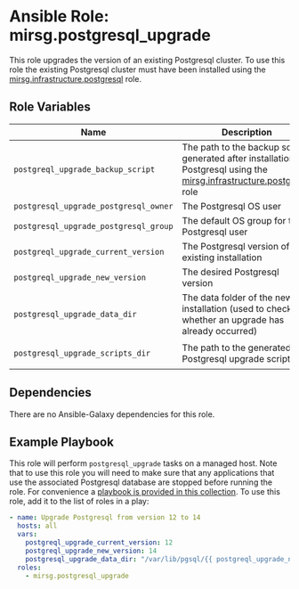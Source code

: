 # Ansible Role: mirsg.postgresql_upgrade

This role upgrades the version of an existing Postgresql cluster. To use this
role the existing Postgresql cluster must have been installed using the
[mirsg.infrastructure.postgresql](../postgresql/README.md) role.

## Role Variables

| Name                                  | Description                                                                                                                                        | Default                                                          |
| ------------------------------------- | -------------------------------------------------------------------------------------------------------------------------------------------------- | ---------------------------------------------------------------- |
| `postgreql_upgrade_backup_script`     | The path to the backup script generated after installation of Postgresql using the [mirsg.infrastructure.postgresql](../postgresql/README.md) role | `/var/lib/pgsql/run_db_backup.sh`                                |
| `postgresql_upgrade_postgresql_owner` | The Postgresql OS user                                                                                                                             | `postgres`                                                       |
| `postgresql_upgrade_postgresql_group` | The default OS group for the Postgresql user                                                                                                       | `postgres`                                                       |
| `postgreql_upgrade_current_version`   | The Postgresql version of the existing installation                                                                                                |                                                                  |
| `postgreql_upgrade_new_version`       | The desired Postgresql version                                                                                                                     |                                                                  |
| `postgresql_upgrade_data_dir`         | The data folder of the new installation (used to check whether an upgrade has already occurred)                                                    |                                                                  |
| `postgresql_upgrade_scripts_dir`      | The path to the generated Postgresql upgrade scripts                                                                                               | `/var/lib/pgsql/{{ postgreql_upgrade_current_version }}/upgrade` |

## Dependencies

There are no Ansible-Galaxy dependencies for this role.

## Example Playbook

This role will perform `postgresql_upgrade` tasks on a managed host. Note that to
use this role you will need to make sure that any applications that use the
associated Postgresql database are stopped before running the role. For
convenience a [playbook is provided in this
collection](../../playbooks/upgrade_postgresql.yml). To use this role, add it to
the list of roles in a play:

```yaml
- name: Upgrade Postgresql from version 12 to 14
  hosts: all
  vars:
    postgreql_upgrade_current_version: 12
    postgreql_upgrade_new_version: 14
    postgresql_upgrade_data_dir: "/var/lib/pgsql/{{ postgreql_upgrade_new_version }}/data"
  roles:
    - mirsg.postgresql_upgrade
```
